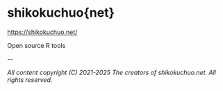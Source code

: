 # shikokuchuo{net}

https://shikokuchuo.net/

Open source R tools

--

*All content copyright (C) 2021-2025 The creators of shikokuchuo.net. All rights reserved.*

